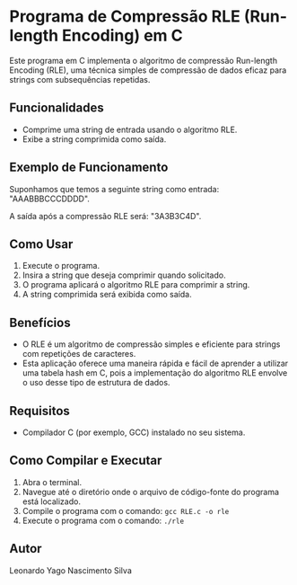 # Programa de Compressão RLE (Run-length Encoding) em C

Este programa em C implementa o algoritmo de compressão Run-length Encoding (RLE), uma técnica simples de compressão de dados eficaz para strings com subsequências repetidas.

## Funcionalidades

- Comprime uma string de entrada usando o algoritmo RLE.
- Exibe a string comprimida como saída.

## Exemplo de Funcionamento

Suponhamos que temos a seguinte string como entrada: "AAABBBCCCDDDD".

A saída após a compressão RLE será: "3A3B3C4D".

## Como Usar

1. Execute o programa.
2. Insira a string que deseja comprimir quando solicitado.
3. O programa aplicará o algoritmo RLE para comprimir a string.
4. A string comprimida será exibida como saída.

## Benefícios

- O RLE é um algoritmo de compressão simples e eficiente para strings com repetições de caracteres.
- Esta aplicação oferece uma maneira rápida e fácil de aprender a utilizar uma tabela hash em C, pois a implementação do algoritmo RLE envolve o uso desse tipo de estrutura de dados.


## Requisitos

- Compilador C (por exemplo, GCC) instalado no seu sistema.

## Como Compilar e Executar

1. Abra o terminal.
2. Navegue até o diretório onde o arquivo de código-fonte do programa está localizado.
3. Compile o programa com o comando: `gcc RLE.c -o rle`
4. Execute o programa com o comando: `./rle`

## Autor

Leonardo Yago Nascimento Silva



